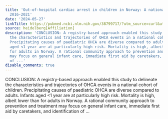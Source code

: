 ```yaml
---
title: 'Out-of-hospital cardiac arrest in children in Norway: A national cohort study,
  2016-2021'
date: '2024-05-27'
linkTitle: https://pubmed.ncbi.nlm.nih.gov/38799717/?utm_source=curl&utm_medium=rss&utm_campaign=pubmed-2&utm_content=1FakS-2QOkCT8HsMOQP1bCRQ4YzyumYOmxmF0moLsQ3dFB1E9V&fc=20220326224207&ff=20240527181629&v=2.18.0.post9+e462414
source: heidelberg[Affiliation]
description: 'CONCLUSION: A registry-based approach enabled this study to delineate
  the characteristics and trajectories of OHCA events in a national cohort of children.
  Precipitating causes of paediatric OHCA are diverse compared to adults. Infants
  aged <1 year are at particularly high risk. Mortality is high, albeit lower than
  for adults in Norway. A rational community approach to prevention and treatment
  may focus on general infant care, immediate first aid by caretakers, and identification
  of ...'
disable_comments: true
---
```

CONCLUSION: A registry-based approach enabled this study to delineate the characteristics and trajectories of OHCA events in a national cohort of children. Precipitating causes of paediatric OHCA are diverse compared to adults. Infants aged <1 year are at particularly high risk. Mortality is high, albeit lower than for adults in Norway. A rational community approach to prevention and treatment may focus on general infant care, immediate first aid by caretakers, and identification of ...